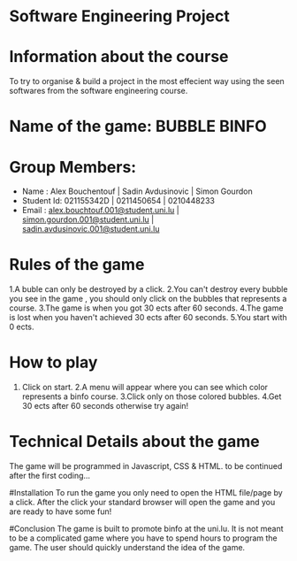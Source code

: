 # Software Engineering Project

# Information about the course
To try to organise & build a project in the most effecient way
using the seen softwares from the software engineering
course.

# Name of the game: BUBBLE BINFO

# Group Members: 

* Name : Alex Bouchentouf | Sadin Avdusinovic | Simon Gourdon
* Student Id: 021155342D | 0211450654 | 0210448233
* Email : alex.bouchtouf.001@student.uni.lu | simon.gourdon.001@student.uni.lu | sadin.avdusinovic.001@student.uni.lu 

# Rules of the game
1.A buble can only be destroyed by a click.
2.You can't destroy every bubble you see in the game , you should only click on the bubbles that represents a course.
3.The game is when you got 30 ects after 60 seconds.
4.The game is lost when you haven't achieved 30 ects after 60 seconds.
5.You start with 0 ects.

# How to play
1. Click on start.
2.A menu will appear where you can see which color represents a binfo course.
3.Click only on those colored bubbles.
4.Get 30 ects after 60 seconds otherwise try again!


# Technical Details about the game
The game will be programmed in Javascript, CSS & HTML.
to be continued after the first coding...

#Installation
To run the game you only need to open the HTML file/page by a click. After the click your standard browser will open the game 
and you are ready to have some fun!

#Conclusion
The game is built to promote binfo at the uni.lu. It is not meant to be a complicated game where you have to spend hours to program the game.
The user should quickly understand the idea of the game.




